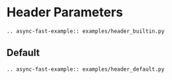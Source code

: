 # Header Parameters

```{eval-rst}
.. async-fast-example:: examples/header_builtin.py
```

## Default

```{eval-rst}
.. async-fast-example:: examples/header_default.py
```
